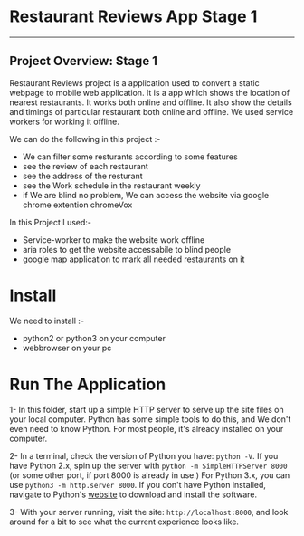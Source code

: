 # Restaurant Reviews App Stage 1

----
## Project Overview: Stage 1

Restaurant Reviews project is a application used to convert a static webpage to mobile web application. It is a app which shows the location of nearest restaurants. It works both online and offline. It also show the details and timings of particular restaurant both online and offline. We used service workers for working it offline.

We can do the following in this project :-

* We can filter some resturants according to some features
* see the review of each restaurant
* see the address of the resturant
* see the Work schedule in the restaurant weekly
* if We are blind no problem, We can access the website via google chrome extention chromeVox

In this Project I used:-

* Service-worker to make the website work offline
* aria roles to get the website accessabile to blind people
* google map application to mark all needed restaurants on it

# Install

We need to install :-

* python2 or python3 on your computer
* webbrowser on your pc


# Run The Application

1- In this folder, start up a simple HTTP server to serve up the site files on your local computer. Python has some simple tools to do this, and We don't even need to know Python. For most people, it's already installed on your computer. 

2- In a terminal, check the version of Python you have: `python -V`. If you have Python 2.x, spin up the server with `python -m SimpleHTTPServer 8000` (or some other port, if port 8000 is already in use.) For Python 3.x, you can use `python3 -m http.server 8000`. If you don't have Python installed, navigate to Python's [website](https://www.python.org/) to download and install the software.

3- With your server running, visit the site: `http://localhost:8000`, and look around for a bit to see what the current experience looks like.


